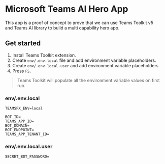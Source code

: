 # Microsoft Teams AI Hero App

This app is a proof of concept to prove that we can use Teams Toolkit v5 and Teams AI library to build a multi capability hero app. 

## Get started

1. Install Teams Toolkit extension.
1. Create `env/.env.local` file and add environment variable placeholders.
1. Create `env/.env.local.user` and add environment variable placeholders.
1. Press `F5`.

> Teams Toolkit will populate all the environment variable values on first run.

### env/.env.local

```
TEAMSFX_ENV=local

BOT_ID=
TEAMS_APP_ID=
BOT_DOMAIN=
BOT_ENDPOINT=
TEAMS_APP_TENANT_ID=
```

### env/.env.local.user

```
SECRET_BOT_PASSWORD=
```